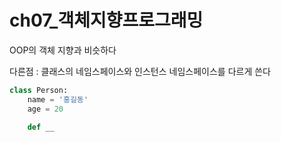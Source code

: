 # ch07\_객체지향프로그래밍

OOP의 객체 지향과 비슷하다

다른점 : 클래스의 네임스페이스와 인스턴스 네임스페이스를 다르게 쓴다

```python
class Person:
    name = '홍길동'
    age = 20
    
    def __
```







